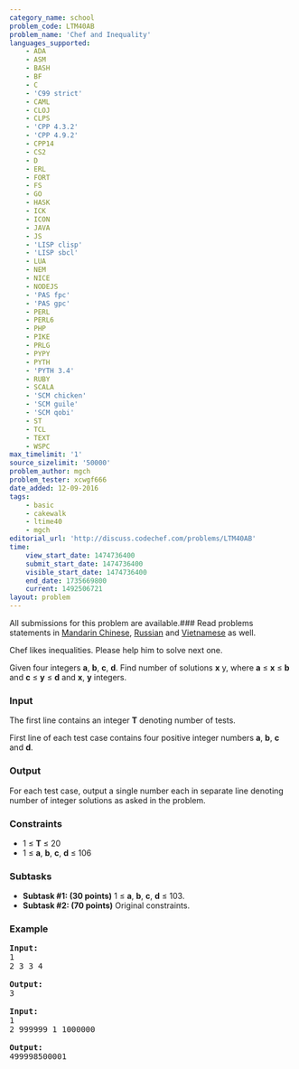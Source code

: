 ```yaml
---
category_name: school
problem_code: LTM40AB
problem_name: 'Chef and Inequality'
languages_supported:
    - ADA
    - ASM
    - BASH
    - BF
    - C
    - 'C99 strict'
    - CAML
    - CLOJ
    - CLPS
    - 'CPP 4.3.2'
    - 'CPP 4.9.2'
    - CPP14
    - CS2
    - D
    - ERL
    - FORT
    - FS
    - GO
    - HASK
    - ICK
    - ICON
    - JAVA
    - JS
    - 'LISP clisp'
    - 'LISP sbcl'
    - LUA
    - NEM
    - NICE
    - NODEJS
    - 'PAS fpc'
    - 'PAS gpc'
    - PERL
    - PERL6
    - PHP
    - PIKE
    - PRLG
    - PYPY
    - PYTH
    - 'PYTH 3.4'
    - RUBY
    - SCALA
    - 'SCM chicken'
    - 'SCM guile'
    - 'SCM qobi'
    - ST
    - TCL
    - TEXT
    - WSPC
max_timelimit: '1'
source_sizelimit: '50000'
problem_author: mgch
problem_tester: xcwgf666
date_added: 12-09-2016
tags:
    - basic
    - cakewalk
    - ltime40
    - mgch
editorial_url: 'http://discuss.codechef.com/problems/LTM40AB'
time:
    view_start_date: 1474736400
    submit_start_date: 1474736400
    visible_start_date: 1474736400
    end_date: 1735669800
    current: 1492506721
layout: problem
---
```

All submissions for this problem are available.###  Read problems statements in [Mandarin Chinese](http://www.codechef.com/download/translated/LTIME40/mandarin/LTM40AB.pdf), [Russian](http://www.codechef.com/download/translated/LTIME40/russian/LTM40AB.pdf) and [Vietnamese](http://www.codechef.com/download/translated/LTIME40/vietnamese/LTM40AB.pdf) as well.

Chef likes inequalities. Please help him to solve next one.

Given four integers **a**, **b**, **c**, **d**. Find number of solutions **x** y, where **a** ≤ **x** ≤ **b** and **c** ≤ **y** ≤ **d** and **x**, **y** integers.

### Input

The first line contains an integer **T** denoting number of tests.

First line of each test case contains four positive integer numbers **a**, **b**, **c** and **d**.

### Output

For each test case, output a single number each in separate line denoting number of integer solutions as asked in the problem.

### Constraints

- 1 ≤ **T** ≤ 20
- 1 ≤ **a**, **b**, **c**, **d** ≤ 106

### Subtasks

- **Subtask #1: (30 points)**  1 ≤ **a**, **b**, **c**, **d** ≤ 103.
- **Subtask #2: (70 points)**  Original constraints.

### Example

<pre><b>Input:</b>
<tt>1
2 3 3 4</tt>

<b>Output:</b>
<tt>3</tt>

<b>Input:</b>
<tt>1
2 999999 1 1000000</tt>

<b>Output:</b>
<tt>499998500001</tt>
</pre>
